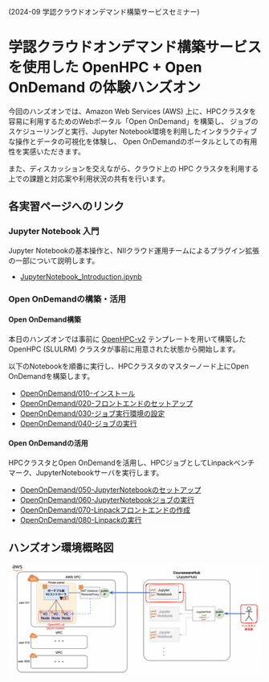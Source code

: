 (2024-09 学認クラウドオンデマンド構築サービスセミナー)

# 学認クラウドオンデマンド構築サービスを使用した OpenHPC + Open OnDemand の体験ハンズオン

今回のハンズオンでは、Amazon Web Services (AWS) 上に、HPCクラスタを容易に利用するためのWebポータル「Open OnDemand」を構築し、
ジョブのスケジューリングと実行、Jupyter Notebook環境を利用したインタラクティブな操作とデータの可視化を体験し、
Open OnDemandのポータルとしての有用性を実感いただきます。

また、ディスカッションを交えながら、クラウド上の HPC クラスタを利用する上での課題と対応案や利用状況の共有を行います。

## 各実習ページへのリンク

### Jupyter Notebook 入門

Jupyter Notebookの基本操作と、NIIクラウド運用チームによるプラグイン拡張の一部について説明します。

- [JupyterNotebook_Introduction.ipynb](./hands-on/101/JupyterNotebook_Introduction.ipynb)

### Open OnDemandの構築・活用

#### Open OnDemand構築

本日のハンズオンでは事前に [OpenHPC-v2](./hands-on/OpenHPC-v2/) テンプレートを用いて構築したOpenHPC (SLULRM) クラスタが事前に用意された状態から開始します。

以下のNotebookを順番に実行し、HPCクラスタのマスターノード上にOpen OnDemandを構築します。

- [OpenOnDemand/010-インストール](./hands-on/OpenOnDemand/010-インストール.ipynb)
- [OpenOnDemand/020-フロントエンドのセットアップ](./hands-on/OpenOnDemand/020-フロントエンドのセットアップ.ipynb)
- [OpenOnDemand/030-ジョブ実行環境の設定](./hands-on/OpenOnDemand/030-ジョブ実行環境の設定.ipynb)
- [OpenOnDemand/040-ジョブの実行](./hands-on/OpenOnDemand/040-ジョブの実行.ipynb)

#### Open OnDemandの活用

HPCクラスタとOpen OnDemandを活用し、HPCジョブとしてLinpackベンチマーク、JupyterNotebookサーバを実行します。

- [OpenOnDemand/050-JupyterNotebookのセットアップ](./hands-on/OpenOnDemand/050-JupyterNotebookのセットアップ.ipynb)
- [OpenOnDemand/060-JupyterNotebookジョブの実行](./hands-on/OpenOnDemand/060-JupyterNotebookジョブの実行.ipynb)
- [OpenOnDemand/070-Linpackフロントエンドの作成](./hands-on/OpenOnDemand/070-Linpackフロントエンドの作成.ipynb)
- [OpenOnDemand/080-Linpackの実行](./hands-on/OpenOnDemand/080-Linpackの実行.ipynb)

## ハンズオン環境概略図

![](images/000-004-handson.png)

